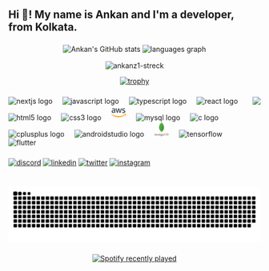 <h2 align="left">Hi 👋! My name is Ankan and I'm a developer, from Kolkata.</h2>

###

<div align="center">
  
<img src="https://github-readme-stats.vercel.app/api?username=ankanz1&show_icons=true&theme=radical" height="150" alt="Ankan's GitHub stats"  />
<img src="https://github-readme-stats.vercel.app/api/top-langs/?username=ankanz1&layout=compact&theme=radical" height="150" alt="languages graph"  />

<!-- [![GitHub Streak](https://streak-stats.demolab.com?user=ankz01&theme=radical&date_format=M%20j%5B%2C%20Y%5D)](https://git.io/streak-stats)

<img align="center" src="https://streak-stats.demolab.com?user=ankz01&theme=radical&date_format=M%20j%5B%2C%20Y%5D" alt="ankanz1-streck" /> -->

 <!-- <img src="https://github-readme-stats.vercel.app/api?username=ankanz1&hide_rank=false&show_icons=true&include_all_commits=true&count_private=true&disable_animations=false&theme=dracula&locale=en&hide_border=false%22" height="150" alt="stats graph"  />
  <img src="https://github-readme-stats.vercel.app/api/top-langs?username=ankanz1&locale=en&hide_title=false&layout=compact&card_width=320&langs_count=5&theme=dracula&hide_border=false" height="150" alt="languages graph"  /> -->

  <p><img align="center" src="https://github-readme-streak-stats.herokuapp.com/?user=ankanz1&theme=radical" alt="ankanz1-streck" /></p>
  
  <p><a href="https://github.com/ryo-ma/github-profile-trophy"><img src="https://github-profile-trophy.vercel.app/?username=ankanz1&theme=radical" height="100" alt="trophy" /></a></p>
<!-- <p><img align="center" src="https://github-readme-streak-stats.herokuapp.com/?user=ankanz1&theme=dracula" alt="ankanz1-streck" /></p> -->

</div>

###

<img align="right" height="150" src="https://user-images.githubusercontent.com/74038190/229223156-0cbdaba9-3128-4d8e-8719-b6b4cf741b67.gif"  />

###

<div align="left">
  <img src="https://cdn.jsdelivr.net/gh/devicons/devicon/icons/nextjs/nextjs-original.svg" height="30" alt="nextjs logo"  />
  <img width="12" />
  <img src="https://cdn.jsdelivr.net/gh/devicons/devicon/icons/javascript/javascript-original.svg" height="30" alt="javascript logo"  />
  <img width="12" />
  <img src="https://cdn.jsdelivr.net/gh/devicons/devicon/icons/typescript/typescript-original.svg" height="30" alt="typescript logo"  />
  <img width="12" />
  <img src="https://cdn.jsdelivr.net/gh/devicons/devicon/icons/react/react-original.svg" height="30" alt="react logo"  />
  <img width="12" />
  <img src="https://cdn.jsdelivr.net/gh/devicons/devicon/icons/html5/html5-original.svg" height="30" alt="html5 logo"  />
  <img width="12" />
  <img src="https://cdn.jsdelivr.net/gh/devicons/devicon/icons/css3/css3-original.svg" height="30" alt="css3 logo"  />
  <img width="12" />
  <img src="https://raw.githubusercontent.com/devicons/devicon/master/icons/amazonwebservices/amazonwebservices-original-wordmark.svg" height="30" alt="amazonwebservices logo"  />
  <img width="12" />
  <img src="https://cdn.jsdelivr.net/gh/devicons/devicon/icons/mysql/mysql-original.svg" height="30" alt="mysql logo"  />
  <img width="12" />
  <img src="https://cdn.jsdelivr.net/gh/devicons/devicon/icons/c/c-original.svg" height="30" alt="c logo"  />
  <img width="12" />
  <img src="https://cdn.jsdelivr.net/gh/devicons/devicon/icons/cplusplus/cplusplus-original.svg" height="30" alt="cplusplus logo"  />
  <img width="12" />
  <img src="https://cdn.jsdelivr.net/gh/devicons/devicon/icons/androidstudio/androidstudio-original.svg" height="30" alt="androidstudio logo"  />
  <img width="12" />
<!--   <img src="https://cdn.jsdelivr.net/gh/devicons/devicon/icons/chrome/chrome-original.svg" height="30" alt="chrome logo"  />
  <img width="12" />
  <img src="https://cdn.jsdelivr.net/gh/devicons/devicon/icons/google/google-original.svg" height="30" alt="google logo"  />
  <img width="12" /> -->
  <img src="https://raw.githubusercontent.com/devicons/devicon/master/icons/mongodb/mongodb-original-wordmark.svg" height="30" alt="mongoDB logo"  />
  <img width="12" />
  <img src="https://www.vectorlogo.zone/logos/tensorflow/tensorflow-icon.svg" height="30" alt="tensorflow"  />
  <img width="12" />
  <img src="https://www.vectorlogo.zone/logos/flutterio/flutterio-icon.svg" height="30" alt="flutter"  />
  


  
</div>

###


<div align="left">
  <a target="_blank" href="https://discord.gg/pQ6eqk6K" style="display: inline-block;"><img src="https://img.shields.io/static/v1?message=Discord&logo=discord&label=&color=7289DA&logoColor=white&labelColor=&style=for-the-badge" height="35" alt="discord" /></a> 
<a target="_blank" href="https://www.linkedin.com/in/ankan-mukherjee-9aa516311/" style="display: inline-block;"><img src="https://img.shields.io/badge/linkedin-logo?style=for-the-badge&logo=linkedin&logoColor=white&color=%230a77b6" height="35" alt="linkedin" /></a> 
  <a target="_blank" href="https://x.com/_ankz01" style="display: inline-block;"><img src="https://img.shields.io/badge/twitter-x?style=for-the-badge&logo=x&logoColor=white&color=%230f1419" height="35" alt="twitter" /></a>
<!--   <img src="https://img.shields.io/static/v1?message=Youtube&logo=youtube&label=&color=FF0000&logoColor=white&labelColor=&style=for-the-badge" height="35" alt="youtube logo"  /> -->
  <a target="_blank" href="https://www.instagram.com/__ankzzz" style="display: inline-block;"><img src="https://img.shields.io/static/v1?message=Instagram&logo=instagram&label=&color=E4405F&logoColor=white&labelColor=&style=for-the-badge" height="35" alt="instagram" /></a>
</div>



###

<br clear="both">
<div align="center">
<picture>
  <source
    media="(prefers-color-scheme: dark)"
    srcset="https://raw.githubusercontent.com/platane/snk/output/github-contribution-grid-snake-dark.svg"
  />
  <source
    media="(prefers-color-scheme: light)"
    srcset="https://raw.githubusercontent.com/platane/snk/output/github-contribution-grid-snake.svg"
  />
  <img
    alt="github contribution grid snake animation"
    src="https://raw.githubusercontent.com/platane/snk/output/github-contribution-grid-snake.svg"
  />
</picture>
</div>

###

<picture>
<!--   <source media="(prefers-color-scheme: dark)" srcset="https://raw.githubusercontent.com/ankanz1/ankanz1/output/pacman-contribution-graph-dark.svg">
  <source media="(prefers-color-scheme: light)" srcset="https://raw.githubusercontent.com/ankanz1/ankanz1/output/pacman-contribution-graph.svg">
  <img alt="pacman contribution graph" src="https://raw.githubusercontent.com/ankanz1/ankanz1/output/pacman-contribution-graph.svg"> -->
</picture>

###


###

<div align="center">
  <a href="https://open.spotify.com/user/314sfrqjhpdgtwneuxvz3ncxu4qu">
    <img src="https://spotify-recently-played-readme.vercel.app/api?user=314sfrqjhpdgtwneuxvz3ncxu4qu&count=5&unique=false" alt="Spotify recently played"  />
  </a>
</div>

###

